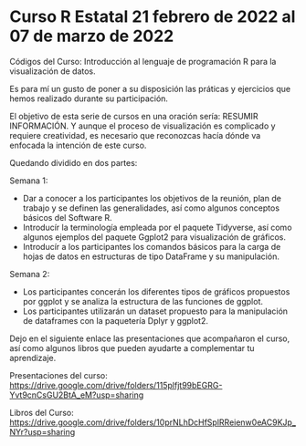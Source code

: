 # Curso R Estatal 21 febrero de 2022 al 07 de marzo de 2022
Códigos del Curso: Introducción al lenguaje de programación R para la visualización de datos.


Es para mí un gusto de poner a su disposición las práticas y ejercicios que hemos realizado durante su participación.

El objetivo de esta serie de cursos en una oración sería: RESUMIR INFORMACIÓN. Y aunque el proceso de visualización es complicado y requiere creatividad, es necesario que reconozcas hacía dónde va enfocada la intención de este curso.

Quedando dividido en dos partes:

Semana 1:
- Dar a conocer a los participantes los objetivos de la reunión, plan de trabajo y se definen las generalidades, así como algunos conceptos básicos del Software R.
- Introducír la terminología empleada por el paquete Tidyverse, así como algunos ejemplos del paquete Ggplot2 para visualización de gráficos.
- Introducír a los participantes los comandos básicos para la carga de hojas de datos en estructuras de tipo DataFrame y su manipulación.

Semana 2:
- Los participantes concerán los diferentes tipos de gráficos propuestos por ggplot y se analiza la estructura de las funciones de ggplot. 
- Los participantes utilizarán un dataset propuesto para la manipulación de dataframes con la paquetería Dplyr y ggplot2.


Dejo en el siguiente enlace las presentaciones que acompañaron el curso, así como algunos libros que pueden ayudarte a complementar tu aprendizaje.

Presentaciones del curso:
https://drive.google.com/drive/folders/115plfjt99bEGRG-Yvt9cnCsGU2BtA_eM?usp=sharing

Libros del Curso:
https://drive.google.com/drive/folders/10prNLhDcHfSplRReienw0eAC9KJp_NYr?usp=sharing
